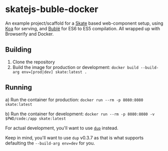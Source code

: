 # skatejs-buble-docker

An example project/scaffold for a [Skate](https://github.com/skatejs/skatejs/tree/0.15.3#examples) based web-component setup, using [Koa](http://koajs.com/) for serving, and [Bublé](https://buble.surge.sh/guide/) for ES6 to ES5 compilation. All wrapped up with Browserify and Docker.

## Building

1. Clone the repository
1. Build the image for production or development: `docker build --build-arg env=[prod|dev] skate:latest .`

## Running

a) Run the container for production: `docker run --rm -p 8080:8080 skate:latest`

b) Run the container for development: `docker run --rm -p 8080:8080 -v $PWD/code:/app skate:latest`

For actual development, you'll want to use [`dup`](https://github.com/girvo/dup) instead.

Keep in mind, you'll want to use `dup` v0.3.7 as that is what supports defaulting the `--build-arg env=dev` for you.
